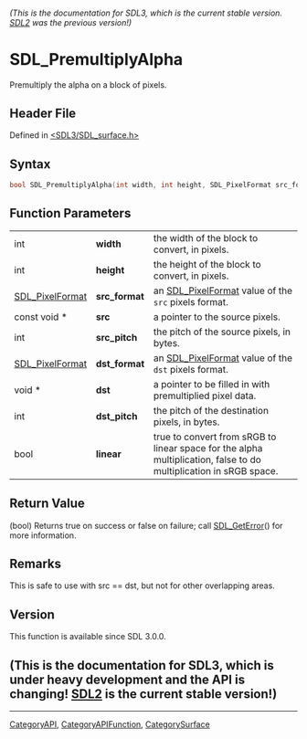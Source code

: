 ###### (This is the documentation for SDL3, which is the current stable version. [SDL2](https://wiki.libsdl.org/SDL2/) was the previous version!)
# SDL_PremultiplyAlpha

Premultiply the alpha on a block of pixels.

## Header File

Defined in [<SDL3/SDL_surface.h>](https://github.com/libsdl-org/SDL/blob/main/include/SDL3/SDL_surface.h)

## Syntax

```c
bool SDL_PremultiplyAlpha(int width, int height, SDL_PixelFormat src_format, const void *src, int src_pitch, SDL_PixelFormat dst_format, void *dst, int dst_pitch, bool linear);
```

## Function Parameters

|                                    |                |                                                                                                                   |
| ---------------------------------- | -------------- | ----------------------------------------------------------------------------------------------------------------- |
| int                                | **width**      | the width of the block to convert, in pixels.                                                                     |
| int                                | **height**     | the height of the block to convert, in pixels.                                                                    |
| [SDL_PixelFormat](SDL_PixelFormat) | **src_format** | an [SDL_PixelFormat](SDL_PixelFormat) value of the `src` pixels format.                                           |
| const void *                       | **src**        | a pointer to the source pixels.                                                                                   |
| int                                | **src_pitch**  | the pitch of the source pixels, in bytes.                                                                         |
| [SDL_PixelFormat](SDL_PixelFormat) | **dst_format** | an [SDL_PixelFormat](SDL_PixelFormat) value of the `dst` pixels format.                                           |
| void *                             | **dst**        | a pointer to be filled in with premultiplied pixel data.                                                          |
| int                                | **dst_pitch**  | the pitch of the destination pixels, in bytes.                                                                    |
| bool                               | **linear**     | true to convert from sRGB to linear space for the alpha multiplication, false to do multiplication in sRGB space. |

## Return Value

(bool) Returns true on success or false on failure; call
[SDL_GetError](SDL_GetError)() for more information.

## Remarks

This is safe to use with src == dst, but not for other overlapping areas.

## Version

This function is available since SDL 3.0.0.

## (This is the documentation for SDL3, which is under heavy development and the API is changing! [SDL2](https://wiki.libsdl.org/SDL2/) is the current stable version!)



----
[CategoryAPI](CategoryAPI), [CategoryAPIFunction](CategoryAPIFunction), [CategorySurface](CategorySurface)

